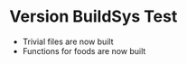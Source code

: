 Version BuildSys Test
===========

* Trivial files are now built
* Functions for foods are now built